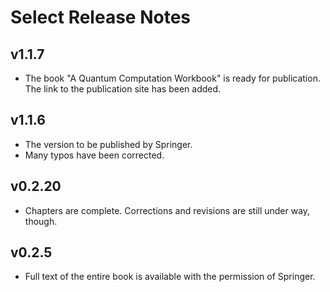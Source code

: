 # Select Release Notes

## v1.1.7

- The book "A Quantum Computation Workbook" is ready for publication. The link to the publication site has been added.

## v1.1.6

- The version to be published by Springer.
- Many typos have been corrected.

## v0.2.20

- Chapters are complete. Corrections and revisions are still under way, though.

## v0.2.5

- Full text of the entire book is available with the permission of Springer.
